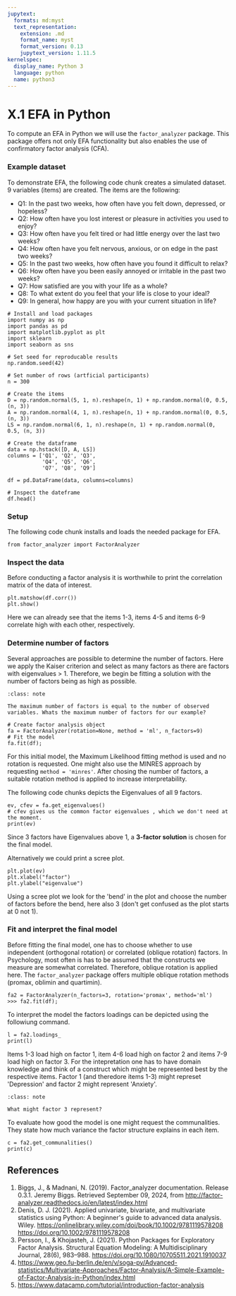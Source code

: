 ```yaml
---
jupytext:
  formats: md:myst
  text_representation:
    extension: .md
    format_name: myst
    format_version: 0.13
    jupytext_version: 1.11.5
kernelspec:
  display_name: Python 3
  language: python
  name: python3
---
```


# X.1 EFA in Python 

To compute an EFA in Python we will use the `factor_analyzer` package. This package offers not only EFA functionality but also enables the use of confirmatory factor analysis (CFA). 

### Example dataset

To demonstrate EFA, the following code chunk creates a simulated dataset. 9 variables (items) are created. The items are the following:

- Q1: In the past two weeks, how often have you felt down, depressed, or hopeless?
- Q2: How often have you lost interest or pleasure in activities you used to enjoy?
- Q3: How often have you felt tired or had little energy over the last two weeks?
- Q4: How often have you felt nervous, anxious, or on edge in the past two weeks?
- Q5: In the past two weeks, how often have you found it difficult to relax?
- Q6: How often have you been easily annoyed or irritable in the past two weeks?
- Q7: How satisfied are you with your life as a whole?
- Q8: To what extent do you feel that your life is close to your ideal?
- Q9: In general, how happy are you with your current situation in life?

```{code-cell}
# Install and load packages
import numpy as np
import pandas as pd
import matplotlib.pyplot as plt
import sklearn
import seaborn as sns

# Set seed for reproducable results 
np.random.seed(42)

# Set number of rows (artficial participants)
n = 300

# Create the items
D = np.random.normal(5, 1, n).reshape(n, 1) + np.random.normal(0, 0.5, (n, 3))
A = np.random.normal(4, 1, n).reshape(n, 1) + np.random.normal(0, 0.5, (n, 3))
LS = np.random.normal(6, 1, n).reshape(n, 1) + np.random.normal(0, 0.5, (n, 3))

# Create the dataframe
data = np.hstack([D, A, LS])
columns = ['Q1', 'Q2', 'Q3', 
           'Q4', 'Q5', 'Q6', 
           'Q7', 'Q8', 'Q9']

df = pd.DataFrame(data, columns=columns)

# Inspect the dateframe
df.head()
```

### Setup

The following code chunk installs and loads the needed package for EFA.

```{code-cell}
from factor_analyzer import FactorAnalyzer
```

### Inspect the data

Before conducting a factor analysis it is worthwhile to print the correlation matrix of the data of interest.

```{code-cell}
plt.matshow(df.corr())
plt.show()
```

Here we can already see that the items 1-3, items 4-5 and items 6-9 correlate high with each other, respectively. 

### Determine number of factors

Several approaches are possible to determine the number of factors. Here we apply the Kaiser criterion and select as many factors as there are factors with eigenvalues > 1. Therefore, we begin be fitting a solution with the number of factors being as high as possible.

```{admonition} Use your own brain!
:class: note

The maximum number of factors is equal to the number of observed variables. Whats the maximum number of factors for our example?
```

```{code-cell}
# Create factor analysis object
fa = FactorAnalyzer(rotation=None, method = 'ml', n_factors=9)
# Fit the model 
fa.fit(df);
```

For this initial model, the Maximum Likelihood fitting method is used and no rotation is requested. One might also use the MINRES approach by requesting `method = 'minres'`. After chosing the number of factors, a suitable rotation method is applied to increase interpretability. 

The following code chunks depicts the Eigenvalues of all 9 factors.

```{code-cell}
ev, cfev = fa.get_eigenvalues() 
# cfev gives us the common factor eigenvalues , which we don't need at the moment. 
print(ev)
```

Since 3 factors have Eigenvalues above 1, a **3-factor solution** is chosen for the final model.

Alternatively we could print a scree plot. 

```{code-cell}
plt.plot(ev)
plt.xlabel("factor")
plt.ylabel("eigenvalue")
```

Using a scree plot we look for the 'bend' in the plot and choose the number of factors before the bend, here also 3 (don't get confused as the plot starts at 0 not 1).


### Fit and interpret the final model

Before fitting the final model, one has to choose whether to use independent (orthogonal rotation) or correlated (oblique rotation) factors. In Psychology, most often is has to be assumed that the constructs we measure are somewhat correlated. Therefore, oblique rotation is applied here. The `factor_analyzer` package offers multiple oblique rotation methods (promax, oblimin and quartimin). 

```{code-cell}
fa2 = FactorAnalyzer(n_factors=3, rotation='promax', method='ml')
>>> fa2.fit(df);
```

To interpret the model the factors loadings can be depicted using the followiung command.

```{code-cell}
l = fa2.loadings_
print(l)
```

Items 1-3 load high on factor 1, item 4-6 load high on factor 2 and items 7-9 load high on factor 3. For the intepretation one has to have domain knowledge and think of a construct which might be represented best by the respective items. Factor 1 (and theredore items 1-3) might represet 'Depression' and factor 2 might represent 'Anxiety'. 

```{admonition} Use your own brain!
:class: note

What might factor 3 represent?
```

To evaluate how good the model is one might request the communalities. They state how much variance the factor structure explains in each item. 

```{code-cell}
c = fa2.get_communalities()
print(c)
```

## References

1. Biggs, J., & Madnani, N. (2019). Factor_analyzer documentation. Release 0.3.1. Jeremy Biggs. Retrieved September 09, 2024, from http://factor-analyzer.readthedocs.io/en/latest/index.html
2. Denis, D. J. (2021). Applied univariate, bivariate, and multivariate statistics using Python: A beginner's guide to advanced data analysis. Wiley. https://onlinelibrary.wiley.com/doi/book/10.1002/9781119578208 https://doi.org/10.1002/9781119578208
3. Persson, I., & Khojasteh, J. (2021). Python Packages for Exploratory Factor Analysis. Structural Equation Modeling: A Multidisciplinary Journal, 28(6), 983–988. https://doi.org/10.1080/10705511.2021.1910037
4. https://www.geo.fu-berlin.de/en/v/soga-py/Advanced-statistics/Multivariate-Approaches/Factor-Analysis/A-Simple-Example-of-Factor-Analysis-in-Python/index.html
5. https://www.datacamp.com/tutorial/introduction-factor-analysis